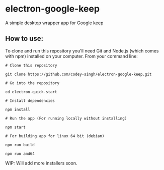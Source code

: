 # electron-google-keep

A simple desktop wrapper app for Google keep

## How to use:

To clone and run this repository you'll need Git and Node.js (which comes with npm) installed on your computer. From your command line:

```
# Clone this repository

git clone https://github.com/codey-singh/electron-google-keep.git

# Go into the repository

cd electron-quick-start

# Install dependencies

npm install

# Run the app (For running locally without installing)

npm start

# For building app for linux 64 bit (debian)

npm run build

npm run amd64
```

WIP: Will add more installers soon.
